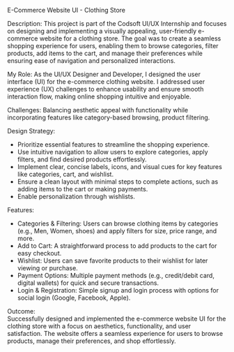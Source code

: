 E-Commerce Website UI - Clothing Store 

Description:
This project is part of the Codsoft UI/UX Internship and focuses on designing and implementing a visually appealing, user-friendly e-commerce website for a clothing store. The goal was to create a seamless shopping experience for users, enabling them to browse categories, filter products, add items to the cart, and manage their preferences while ensuring ease of navigation and personalized interactions.  

My Role:
As the UI/UX Designer and Developer, I designed the user interface (UI) for the e-commerce clothing website. I addressed user experience (UX) challenges to enhance usability and ensure smooth interaction flow, making online shopping intuitive and enjoyable.  

Challenges: 
Balancing aesthetic appeal with functionality while incorporating features like category-based browsing, product filtering.

Design Strategy:  
- Prioritize essential features to streamline the shopping experience.  
- Use intuitive navigation to allow users to explore categories, apply filters, and find desired products effortlessly.  
- Implement clear, concise labels, icons, and visual cues for key features like categories, cart, and wishlist.  
- Ensure a clean layout with minimal steps to complete actions, such as adding items to the cart or making payments.  
- Enable personalization through wishlists.  

Features:  
- Categories & Filtering: Users can browse clothing items by categories (e.g., Men, Women, shoes) and apply filters for size, price range, and more.  
- Add to Cart: A straightforward process to add products to the cart for easy checkout.  
- Wishlist: Users can save favorite products to their wishlist for later viewing or purchase.  
- Payment Options: Multiple payment methods (e.g., credit/debit card, digital wallets) for quick and secure transactions.  
- Login & Registration: Simple signup and login process with options for social login (Google, Facebook, Apple).  


Outcome:  
Successfully designed and implemented the e-commerce website UI for the clothing store with a focus on aesthetics, functionality, and user satisfaction. The website offers a seamless experience for users to browse products, manage their preferences, and shop effortlessly.  
